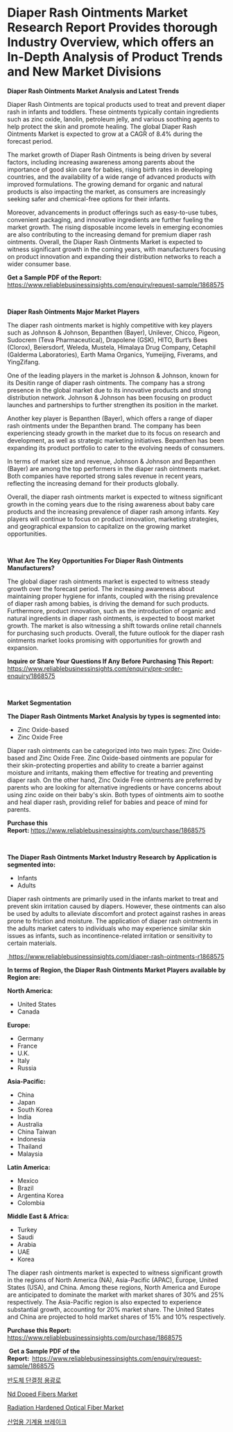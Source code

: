 <p><h1>Diaper Rash Ointments Market Research Report Provides thorough Industry Overview, which offers an In-Depth Analysis of Product Trends and New Market Divisions</h1></p><p><strong>Diaper Rash Ointments Market Analysis and Latest Trends</strong></p>
<p><p>Diaper Rash Ointments are topical products used to treat and prevent diaper rash in infants and toddlers. These ointments typically contain ingredients such as zinc oxide, lanolin, petroleum jelly, and various soothing agents to help protect the skin and promote healing. The global Diaper Rash Ointments Market is expected to grow at a CAGR of 8.4% during the forecast period.</p><p>The market growth of Diaper Rash Ointments is being driven by several factors, including increasing awareness among parents about the importance of good skin care for babies, rising birth rates in developing countries, and the availability of a wide range of advanced products with improved formulations. The growing demand for organic and natural products is also impacting the market, as consumers are increasingly seeking safer and chemical-free options for their infants.</p><p>Moreover, advancements in product offerings such as easy-to-use tubes, convenient packaging, and innovative ingredients are further fueling the market growth. The rising disposable income levels in emerging economies are also contributing to the increasing demand for premium diaper rash ointments. Overall, the Diaper Rash Ointments Market is expected to witness significant growth in the coming years, with manufacturers focusing on product innovation and expanding their distribution networks to reach a wider consumer base.</p></p>
<p><strong>Get a Sample PDF of the Report:&nbsp;</strong> <a href="https://www.reliablebusinessinsights.com/enquiry/request-sample/1868575">https://www.reliablebusinessinsights.com/enquiry/request-sample/1868575</a></p>
<p>&nbsp;</p>
<p><strong>Diaper Rash Ointments Major Market Players</strong></p>
<p><p>The diaper rash ointments market is highly competitive with key players such as Johnson & Johnson, Bepanthen (Bayer), Unilever, Chicco, Pigeon, Sudocrem (Teva Pharmaceutical), Drapolene (GSK), HITO, Burt’s Bees (Clorox), Beiersdorf, Weleda, Mustela, Himalaya Drug Company, Cetaphil (Galderma Laboratories), Earth Mama Organics, Yumeijing, Fiverams, and YingZifang.</p><p>One of the leading players in the market is Johnson & Johnson, known for its Desitin range of diaper rash ointments. The company has a strong presence in the global market due to its innovative products and strong distribution network. Johnson & Johnson has been focusing on product launches and partnerships to further strengthen its position in the market.</p><p>Another key player is Bepanthen (Bayer), which offers a range of diaper rash ointments under the Bepanthen brand. The company has been experiencing steady growth in the market due to its focus on research and development, as well as strategic marketing initiatives. Bepanthen has been expanding its product portfolio to cater to the evolving needs of consumers.</p><p>In terms of market size and revenue, Johnson & Johnson and Bepanthen (Bayer) are among the top performers in the diaper rash ointments market. Both companies have reported strong sales revenue in recent years, reflecting the increasing demand for their products globally.</p><p>Overall, the diaper rash ointments market is expected to witness significant growth in the coming years due to the rising awareness about baby care products and the increasing prevalence of diaper rash among infants. Key players will continue to focus on product innovation, marketing strategies, and geographical expansion to capitalize on the growing market opportunities.</p></p>
<p>&nbsp;</p>
<p><strong>What Are The Key Opportunities For Diaper Rash Ointments Manufacturers?</strong></p>
<p><p>The global diaper rash ointments market is expected to witness steady growth over the forecast period. The increasing awareness about maintaining proper hygiene for infants, coupled with the rising prevalence of diaper rash among babies, is driving the demand for such products. Furthermore, product innovation, such as the introduction of organic and natural ingredients in diaper rash ointments, is expected to boost market growth. The market is also witnessing a shift towards online retail channels for purchasing such products. Overall, the future outlook for the diaper rash ointments market looks promising with opportunities for growth and expansion.</p></p>
<p><strong>Inquire or Share Your Questions If Any Before Purchasing This Report:</strong> <a href="https://www.reliablebusinessinsights.com/enquiry/pre-order-enquiry/1868575">https://www.reliablebusinessinsights.com/enquiry/pre-order-enquiry/1868575</a></p>
<p>&nbsp;</p>
<p><strong>Market Segmentation</strong></p>
<p><strong>The Diaper Rash Ointments Market Analysis by types is segmented into:</strong></p>
<p><ul><li>Zinc Oxide-based</li><li>Zinc Oxide Free</li></ul></p>
<p><p>Diaper rash ointments can be categorized into two main types: Zinc Oxide-based and Zinc Oxide Free. Zinc Oxide-based ointments are popular for their skin-protecting properties and ability to create a barrier against moisture and irritants, making them effective for treating and preventing diaper rash. On the other hand, Zinc Oxide Free ointments are preferred by parents who are looking for alternative ingredients or have concerns about using zinc oxide on their baby's skin. Both types of ointments aim to soothe and heal diaper rash, providing relief for babies and peace of mind for parents.</p></p>
<p><strong>Purchase this Report:&nbsp;</strong><a href="https://www.reliablebusinessinsights.com/purchase/1868575">https://www.reliablebusinessinsights.com/purchase/1868575</a></p>
<p>&nbsp;</p>
<p><strong>The Diaper Rash Ointments Market Industry Research by Application is segmented into:</strong></p>
<p><ul><li>Infants</li><li>Adults</li></ul></p>
<p><p>Diaper rash ointments are primarily used in the infants market to treat and prevent skin irritation caused by diapers. However, these ointments can also be used by adults to alleviate discomfort and protect against rashes in areas prone to friction and moisture. The application of diaper rash ointments in the adults market caters to individuals who may experience similar skin issues as infants, such as incontinence-related irritation or sensitivity to certain materials.</p></p>
<p><a href="https://www.reliablebusinessinsights.com/diaper-rash-ointments-r1868575">&nbsp;https://www.reliablebusinessinsights.com/diaper-rash-ointments-r1868575</a></p>
<p><strong>In terms of Region, the Diaper Rash Ointments Market Players available by Region are:</strong></p>
<p>
    <p> <strong> North America: </strong>
        <ul>
            <li>United States</li>
            <li>Canada</li>
        </ul>
        </p> 
    <p> <strong> Europe: </strong>
        <ul>
            <li>Germany</li>
            <li>France</li>
            <li>U.K.</li>
            <li>Italy</li>
            <li>Russia</li>
        </ul>
        </p> 
    <p> <strong> Asia-Pacific: </strong>
        <ul>
            <li>China</li>
            <li>Japan</li>
            <li>South Korea</li>
            <li>India</li>
            <li>Australia</li>
            <li>China Taiwan</li>
            <li>Indonesia</li>
            <li>Thailand</li>
            <li>Malaysia</li>
        </ul>
        </p> 
    <p> <strong> Latin America: </strong>
        <ul>
            <li>Mexico</li>
            <li>Brazil</li>
            <li>Argentina Korea</li>
            <li>Colombia</li>
        </ul>
        </p> 
    <p> <strong> Middle East & Africa: </strong>
        <ul>
            <li>Turkey</li>
            <li>Saudi</li>
            <li>Arabia</li>
            <li>UAE</li>
            <li>Korea</li>
        </ul>
    </p>
    </p>
<p><p>The diaper rash ointments market is expected to witness significant growth in the regions of North America (NA), Asia-Pacific (APAC), Europe, United States (USA), and China. Among these regions, North America and Europe are anticipated to dominate the market with market shares of 30% and 25% respectively. The Asia-Pacific region is also expected to experience substantial growth, accounting for 20% market share. The United States and China are projected to hold market shares of 15% and 10% respectively.</p></p>
<p><strong>Purchase this Report: </strong><a href="https://www.reliablebusinessinsights.com/purchase/1868575">https://www.reliablebusinessinsights.com/purchase/1868575</a></p>
<p>&nbsp;<strong>Get a Sample PDF of the Report:&nbsp;&nbsp;</strong><a href="https://www.reliablebusinessinsights.com/enquiry/request-sample/1868575">https://www.reliablebusinessinsights.com/enquiry/request-sample/1868575</a></p>
<p><strong></strong></p>
<p><p><a href="https://github.com/fernandotryO5lson96765/Market-Research-Report-List-2/blob/main/1475620146769.md">반도체 단결정 용광로</a></p><p><a href="https://github.com/refatkhan11277/Market-Research-Report-List-1/blob/main/nd-doped-fibers-market.md">Nd Doped Fibers Market</a></p><p><a href="https://github.com/ikahanika44/Market-Research-Report-List-1/blob/main/radiation-hardened-optical-fiber-market.md">Radiation Hardened Optical Fiber Market</a></p><p><a href="https://github.com/CliftonFisher9067/Market-Research-Report-List-2/blob/main/1797457146768.md">산업용 기계용 브레이크</a></p></p>